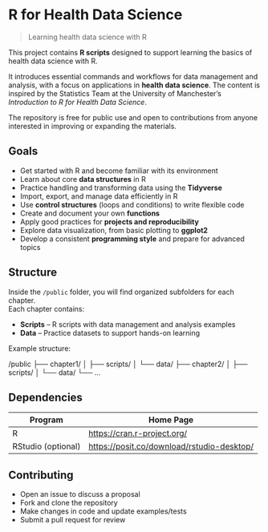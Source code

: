 # R for Health Data Science

> Learning health data science with R

This project contains **R scripts** designed to support learning the basics of health data science with R.

It introduces essential commands and workflows for data management and analysis, with a focus on applications in **health data science**. The content is inspired by the Statistics Team at the University of Manchester’s *Introduction to R for Health Data Science*.   

The repository is free for public use and open to contributions from anyone interested in improving or expanding the materials.

## Goals

- Get started with R and become familiar with its environment  
- Learn about core **data structures** in R  
- Practice handling and transforming data using the **Tidyverse**  
- Import, export, and manage data efficiently in R  
- Use **control structures** (loops and conditions) to write flexible code  
- Create and document your own **functions**  
- Apply good practices for **projects and reproducibility**  
- Explore data visualization, from basic plotting to **ggplot2**  
- Develop a consistent **programming style** and prepare for advanced topics  

## Structure

Inside the `/public` folder, you will find organized subfolders for each chapter.  
Each chapter contains:  

- **Scripts** – R scripts with data management and analysis examples  
- **Data** – Practice datasets to support hands-on learning  

Example structure:  

/public
├── chapter1/
│ ├── scripts/
│ └── data/
├── chapter2/
│ ├── scripts/
│ └── data/
└── ...

## Dependencies

| Program           | Home Page                                    |
|-------------------|----------------------------------------------|
| R                 | <https://cran.r-project.org/>                |
| RStudio (optional)| <https://posit.co/download/rstudio-desktop/> |

## Contributing

- Open an issue to discuss a proposal  
- Fork and clone the repository  
- Make changes in code and update examples/tests  
- Submit a pull request for review  